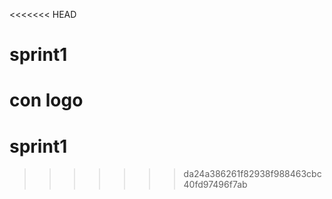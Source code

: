 <<<<<<< HEAD
# sprint1


con logo
=======
# sprint1
>>>>>>> da24a386261f82938f988463cbc40fd97496f7ab
